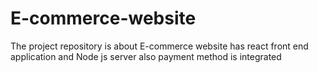 # E-commerce-website
The project repository is about E-commerce website has react front end  application and Node js server also payment method is integrated 
